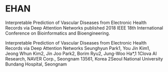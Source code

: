 # EHAN
Interpretable Prediction of Vascular Diseases from Electronic Health Records via Deep Attention Networks published 2018 IEEE 18th International Conference on Bioinformatics and Bioengineering.



Interpretable Prediction of Vascular Diseases from Electronic Health Records via
Deep Attention Networks
Seunghyun Park1, You Jin Kim1, Jeong Whun Kim2, Jin Joo Park2, Borim Ryu2, Jung-Woo Ha*,1
1Clova AI Research, NAVER Corp., Seongnam 13561, Korea
2Seoul National University Bundang Hospital, Seongnam
